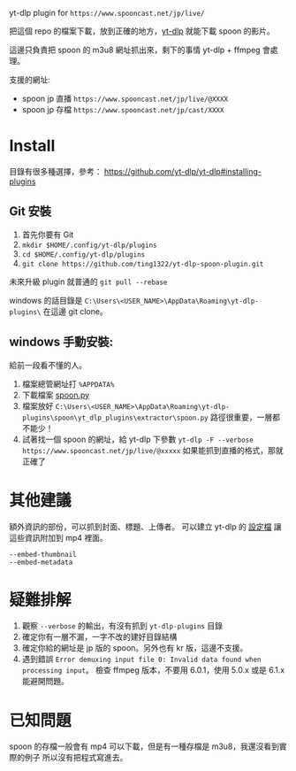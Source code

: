 yt-dlp plugin for `https://www.spooncast.net/jp/live/`

把這個 repo 的檔案下載，放到正確的地方，[yt-dlp](https://github.com/yt-dlp/yt-dlp) 就能下載 spoon 的影片。

這邊只負責把 spoon 的 m3u8 網址抓出來，剩下的事情 yt-dlp + ffmpeg 會處理。

支援的網址:

- spoon jp 直播 `https://www.spooncast.net/jp/live/@XXXX`
- spoon jp 存檔 `https://www.spooncast.net/jp/cast/XXXX`

# Install

目錄有很多種選擇，參考： https://github.com/yt-dlp/yt-dlp#installing-plugins

## Git 安裝

1. 首先你要有 Git
2. `mkdir $HOME/.config/yt-dlp/plugins`
3. `cd $HOME/.config/yt-dlp/plugins`
4. `git clone https://github.com/ting1322/yt-dlp-spoon-plugin.git`

未來升級 plugin 就普通的 `git pull --rebase`

windows 的話目錄是 `C:\Users\<USER_NAME>\AppData\Roaming\yt-dlp-plugins\`
在這邊 git clone。

## windows 手動安裝:

給前一段看不懂的人。

1. 檔案總管網址打 `%APPDATA%`
2. 下載檔案 [spoon.py](yt_dlp_plugins/extractor/spoon.py)
3. 檔案放好 `C:\Users\<USER_NAME>\AppData\Roaming\yt-dlp-plugins\spoon\yt_dlp_plugins\extractor\spoon.py`
   路徑很重要，一層都不能少！
3. 試著找一個 spoon 的網址，給 yt-dlp 下參數 `yt-dlp -F --verbose https://www.spooncast.net/jp/live/@xxxxx`
   如果能抓到直播的格式，那就正確了
   
# 其他建議

額外資訊的部份，可以抓到封面、標題、上傳者。
可以建立 yt-dlp 的 [設定檔](https://github.com/yt-dlp/yt-dlp#configuration) 讓這些資訊附加到 mp4 裡面。

```
--embed-thumbnail
--embed-metadata
```


# 疑難排解

1. 觀察 `--verbose` 的輸出，有沒有抓到 `yt-dlp-plugins` 目錄
2. 確定你有一層不漏，一字不改的建好目錄結構
3. 確定你給的網址是 jp 版的 spoon。另外也有 kr 版，這邊不支援。
4. 遇到錯誤 `Error demuxing input file 0: Invalid data found when processing input`。
   檢查 ffmpeg 版本，不要用 6.0.1，使用 5.0.x 或是 6.1.x 能避開問題。

# 已知問題

spoon 的存檔一般會有 mp4 可以下載，但是有一種存檔是 m3u8，我還沒看到實際的例子
所以沒有把程式寫進去。